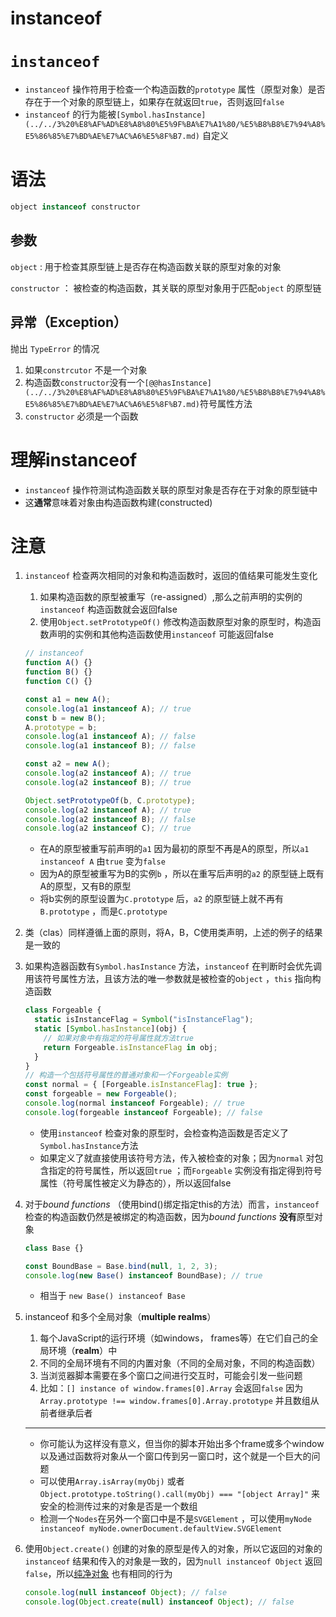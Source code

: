 # instanceof

# `instanceof`

- `instanceof` 操作符用于检查一个构造函数的`prototype` 属性（原型对象）是否存在于一个对象的原型链上，如果存在就返回`true`，否则返回`false`
- `instanceof` 的行为能被`[Symbol.hasInstance](../../3%20%E8%AF%AD%E8%A8%80%E5%9F%BA%E7%A1%80/%E5%B8%B8%E7%94%A8%E5%86%85%E7%BD%AE%E7%AC%A6%E5%8F%B7.md)` 自定义

# 语法

```jsx
object instanceof constructor
```

## 参数

`object` : 用于检查其原型链上是否存在构造函数关联的原型对象的对象

`constructor` ： 被检查的构造函数，其关联的原型对象用于匹配`object` 的原型链

## 异常（Exception）

抛出 `TypeError` 的情况

1. 如果`constrcutor` 不是一个对象
2. 构造函数`constructor`没有一个`[@@hasInstance](../../3%20%E8%AF%AD%E8%A8%80%E5%9F%BA%E7%A1%80/%E5%B8%B8%E7%94%A8%E5%86%85%E7%BD%AE%E7%AC%A6%E5%8F%B7.md)`符号属性方法
3. `constructor` 必须是一个函数

# 理解instanceof

- `instanceof` 操作符测试构造函数关联的原型对象是否存在于对象的原型链中
- 这**通常**意味着对象由构造函数构建(constructed)

# 注意

1. `instanceof` 检查两次相同的对象和构造函数时，返回的值结果可能发生变化
    1. 如果构造函数的原型被重写（re-assigned）,那么之前声明的实例的`instanceof` 构造函数就会返回false
    2. 使用`Object.setPrototypeOf()` 修改构造函数原型对象的原型时，构造函数声明的实例和其他构造函数使用`instanceof` 可能返回false
    
    ```jsx
    // instanceof
    function A() {}
    function B() {}
    function C() {}
    
    const a1 = new A();
    console.log(a1 instanceof A); // true
    const b = new B();
    A.prototype = b;
    console.log(a1 instanceof A); // false
    console.log(a1 instanceof B); // false
    
    const a2 = new A();
    console.log(a2 instanceof A); // true
    console.log(a2 instanceof B); // true
    
    Object.setPrototypeOf(b, C.prototype);
    console.log(a2 instanceof A); // true
    console.log(a2 instanceof B); // false
    console.log(a2 instanceof C); // true
    ```
    
    - 在A的原型被重写前声明的`a1` 因为最初的原型不再是A的原型，所以`a1 instanceof A` 由`true` 变为`false`
    - 因为A的原型被重写为B的实例`b` ，所以在重写后声明的`a2` 的原型链上既有A的原型，又有B的原型
    - 将b实例的原型设置为`C.prototype` 后，`a2` 的原型链上就不再有`B.prototype` ，而是`C.prototype`
2. 类（clas）同样遵循上面的原则，将A，B，C使用类声明，上述的例子的结果是一致的
3. 如果构造器函数有`Symbol.hasInstance` 方法，`instanceof` 在判断时会优先调用该符号属性方法，且该方法的唯一参数就是被检查的o`bject` ，`this` 指向构造函数
    
    ```jsx
    class Forgeable {
      static isInstanceFlag = Symbol("isInstanceFlag");
      static [Symbol.hasInstance](obj) {
        // 如果对象中有指定的符号属性就方法true
        return Forgeable.isInstanceFlag in obj;
      }
    }
    // 构造一个包括符号属性的普通对象和一个Forgeable实例
    const normal = { [Forgeable.isInstanceFlag]: true };
    const forgeable = new Forgeable();
    console.log(normal instanceof Forgeable); // true
    console.log(forgeable instanceof Forgeable); // false
    ```
    
    - 使用`instanceof` 检查对象的原型时，会检查构造函数是否定义了`Symbol.hasInstance`方法
    - 如果定义了就直接使用该符号方法，传入被检查的对象；因为`normal` 对包含指定的符号属性，所以返回`true` ；而`Forgeable` 实例没有指定得到符号属性（符号属性被定义为静态的），所以返回false
4. 对于*bound functions* （使用bind()绑定指定this的方法）而言，`instanceof` 检查的构造函数仍然是被绑定的构造函数，因为*bound functions* **没有**原型对象
    
    ```jsx
    class Base {}
    
    const BoundBase = Base.bind(null, 1, 2, 3);
    console.log(new Base() instanceof BoundBase); // true
    ```
    
    - 相当于 `new Base() instanceof Base`
5. instanceof 和多个全局对象（**multiple realms**）
    1. 每个JavaScript的运行环境（如windows， frames等）在它们自己的全局环境（**realm**）中
    2. 不同的全局环境有不同的内置对象（不同的全局对象，不同的构造函数）
    3. 当浏览器脚本需要在多个窗口之间进行交互时，可能会引发一些问题
    4. 比如：`[] instance of window.frames[0].Array` 会返回`false` 因为`Array.prototype !== window.frames[0].Array.prototype` 并且数组从前者继承后者
    
    ---
    
    - 你可能认为这样没有意义，但当你的脚本开始出多个frame或多个window以及通过函数将对象从一个窗口传到另一窗口时，这个就是一个巨大的问题
    - 可以使用`Array.isArray(myObj)` 或者`Object.prototype.toString().call(myObj) === "[object Array]"` 来安全的检测传过来的对象是否是一个数组
    - 检测一个`Nodes`在另外一个窗口中是不是`SVGElement` ，可以使用`myNode instanceof myNode.ownerDocument.defaultView.SVGElement`
6. 使用`Object.create()` 创建的对象的原型是传入的对象，所以它返回的对象的`instanceof` 结果和传入的对象是一致的，因为`null instanceof Object` 返回`false`，所以[纯净对象](../2%20%E5%88%9B%E5%BB%BA%E5%AF%B9%E8%B1%A1/Object%20with%20null%20prototype.md) 也有相同的行为
    
    ```jsx
    console.log(null instanceof Object); // false
    console.log(Object.create(null) instanceof Object); // false
    ```